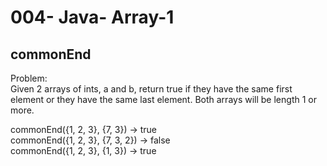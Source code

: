 004- Java- Array-1
==================


commonEnd
----------


Problem:  
Given 2 arrays of ints, a and b, return true if they have the same first element or they have the same last element. Both arrays will be length 1 or more. 
>
commonEnd({1, 2, 3}, {7, 3}) → true  
commonEnd({1, 2, 3}, {7, 3, 2}) → false  
commonEnd({1, 2, 3}, {1, 3}) → true  